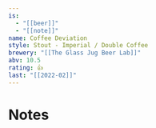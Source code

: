 ```yaml
---
is:
  - "[[beer]]"
  - "[[note]]"
name: Coffee Deviation
style: Stout - Imperial / Double Coffee
brewery: "[[The Glass Jug Beer Lab]]"
abv: 10.5
rating: 👍
last: "[[2022-02]]"
---
```

# Notes

